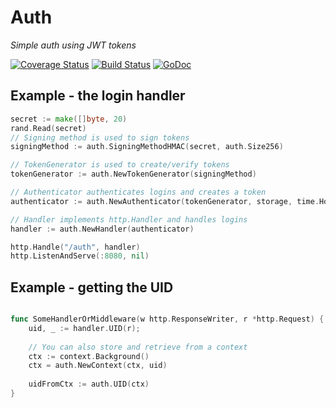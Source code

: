 # Auth
_Simple auth using JWT tokens_

[![Coverage Status](https://coveralls.io/repos/github/ThatsMrTalbot/auth/badge.svg?branch=master)](https://coveralls.io/github/ThatsMrTalbot/auth?branch=master) [![Build Status](https://travis-ci.org/ThatsMrTalbot/auth.svg?branch=master)](https://travis-ci.org/ThatsMrTalbot/auth) [![GoDoc](https://godoc.org/github.com/ThatsMrTalbot/auth?status.svg)](https://godoc.org/github.com/ThatsMrTalbot/auth)

## Example - the login handler

```go
secret := make([]byte, 20)
rand.Read(secret)
// Signing method is used to sign tokens
signingMethod := auth.SigningMethodHMAC(secret, auth.Size256)

// TokenGenerator is used to create/verify tokens
tokenGenerator := auth.NewTokenGenerator(signingMethod)

// Authenticator authenticates logins and creates a token
authenticator := auth.NewAuthenticator(tokenGenerator, storage, time.Hour)

// Handler implements http.Handler and handles logins
handler := auth.NewHandler(authenticator)

http.Handle("/auth", handler)
http.ListenAndServe(:8080, nil)
```

## Example - getting the UID

```go

func SomeHandlerOrMiddleware(w http.ResponseWriter, r *http.Request) {
    uid, _ := handler.UID(r);
    
    // You can also store and retrieve from a context
    ctx := context.Background()
    ctx = auth.NewContext(ctx, uid)
    
    uidFromCtx := auth.UID(ctx)
}
```
